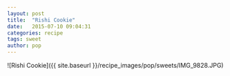 ```yaml
---
layout: post
title:  "Rishi Cookie"
date:   2015-07-10 09:04:31
categories: recipe
tags: sweet
author: pop
---
```


![Rishi Cookie]({{ site.baseurl }}/recipe_images/pop/sweets/IMG_9828.JPG)
